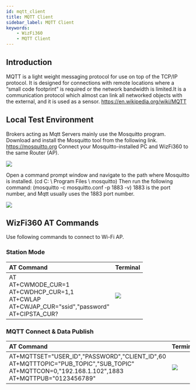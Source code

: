 ```yaml
---
id: mqtt_client
title: MQTT Client
sidebar_label: MQTT Client
keywords: 
    - WizFi360
    - MQTT Client
---
```


## Introduction

MQTT is a light weight messaging protocol for use on top of the TCP/IP protocol. It is designed for connections with remote locations where a “small code footprint” is required or the network bandwidth is limited.It is a communication protocol which almost can link all networked objects with the external, and it is used as a sensor. https://en.wikipedia.org/wiki/MQTT

## Local Test Environment

Brokers acting as Mqtt Servers mainly use the Mosquitto program. Download and install the Mosquitto tool from the following link. https://mosquitto.org
Connect your Mosquitto-installed PC and WizFi360 to the same Router (AP).

![](/img/basic_guides/mqtt_client/fig1.png)

Open a command prompt window and navigate to the path where Mosquitto is installed. (cd C: \ Program Files \ mosquitto)
Then run the following command: (mosquitto -c mosquitto.conf -p 1883 -v) 1883 is the port number, and Mqtt usually uses the 1883 port number.

![](/img/basic_guides/mqtt_client/fig2.png)

## WizFi360 AT Commands

Use following commands to connect to Wi-Fi AP.

### Station Mode

| AT Command | Terminal |
|:--------|:--------|
| AT<br /> AT+CWMODE_CUR=1<br />AT+CWDHCP_CUR=1,1<br />AT+CWLAP<br />AT+CWJAP_CUR="ssid","password"<br />AT+CIPSTA_CUR? |![](/img/basic_guides/mqtt_client/fig3.png)|

### MQTT Connect & Data Publish

| AT Command | Terminal |
|:--------|:--------|
| AT+MQTTSET="USER_ID","PASSWORD","CLIENT_ID",60<br />AT+MQTTTOPIC="PUB_TOPIC","SUB_TOPIC"<br />AT+MQTTCON=0,"192.168.1.102",1883<br />AT+MQTTPUB="0123456789" |![](/img/basic_guides/mqtt_client/fig4.png)|
